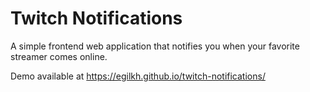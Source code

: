 # Twitch Notifications

A simple frontend web application that notifies you when your
favorite streamer comes online.

Demo available at <https://egilkh.github.io/twitch-notifications/>
